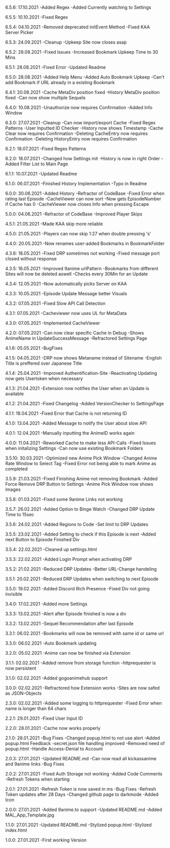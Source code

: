 6.5.6: 17.10.2021
    -Added Regex
    -Added Currently watching to Settings

6.5.5: 10.10.2021
    -Fixed Regex

6.5.4: 04.10.2021
    -Removed deprecated initEvent Method
    -Fixed KAA Server Picker

6.5.3: 24.09.2021
    -Cleanup
    -Upkeep Site now closes asap

6.5.2: 28.08.2021
    -Fixed Issues
    -Increased Bookmark Upkeep Time to 30 Mins

6.5.1: 28.08.2021
    -Fixed Error
    -Updated Readme

6.5.0: 28.08.2021
    -Added Help Menu
    -Added Auto Bookmark Upkeep
    -Can't add Bookmark if URL already in a existing Bookmark

6.4.1: 20.08.2021
    -Cache MetaDiv position fixed
    -History MetaDiv position fixed
    -Can now show multiple Sequels

6.4.0: 10.08.2021
    -Unauthorize now requires Confirmation
    -Added Info Window

6.3.0: 27.07.2021
    -Cleanup
    -Can now import/export Cache
    -Fixed Regex Patterns
    -User Inputted ID Checker
    -History now shows Timestamp
    -Cache Clear now requires Confirmation
    -Deleting CacheEntry now requires Confirmation
    -Deleting HistoryEntry now requires Confirmation

6.2.1: 18.07.2021
    -Fixed Regex Patterns

6.2.0: 18.07.2021
    -Changed how Settings init
    -History is now in right Order
    -Added Filter List to Main Page

6.1.1: 10.07.2021
    -Updated Readme

6.1.0: 06.07.2021
    -Finished History Implementation
    -Typo in Readme

6.0.0: 30.06.2021
    -Added History
    -Refractor of CodeBase
    -Fixed Error when rating last Episode
    -CacheViewer can now sort
    -Now gets EpisodeNumber if Cache has 0
    -CacheViewer now closes Info when pressing Escape

5.0.0: 04.06.2021
    -Refractor of CodeBase
    -Improved Player Skips

4.5.1: 21.05.2021
    -Made KAA skip more reliable

4.5.0: 21.05.2021
    -Players can now skip 1:27 when double pressing 's'

4.4.0: 20.05.2021
    -Now renames user-added Bookmarks in BookmarkFolder

4.3.6: 18.05.2021
    -Fixed DRP sometimes not working
    -Fixed message port closed without response

4.3.5: 16.05.2021
    -Improved 9anime urlPattern
    -Bookmarks from different Sites will now be deleted aswell
    -Checks every 30Min for an Update

4.3.4: 12.05.2021
    -Now automatically picks Server on KAA

4.3.3: 10.05.2021
    -Episode Update Message better Visuals

4.3.2: 07.05.2021
    -Fixed Slow API Call Detection

4.3.1: 07.05.2021
    -Cacheviewer now uses UL for MetaData

4.3.0: 07.05.2021
    -Implemented CacheViewer

4.2.0: 07.05.2021
    -Can now clear specific Cache in Debug
    -Shows AnimeName in UpdateSuccessMessage
    -Refractored Settings Page

4.1.6: 05.05.2021
    -BugFixes

4.1.5: 04.05.2021
    -DRP now shows Metaname instead of Sitename
    -English Title is preffered over Japanese Title

4.1.4: 25.04.2021
    -Improved Authentification-Site
    -Reactivating Updating now gets Usertoken when necessary

4.1.3: 21.04.2021
    -Extension now notifies the User when an Update is available

4.1.2: 21.04.2021
    -Fixed Changelog
    -Added VersionChecker to SettingsPage

4.1.1: 18.04.2021
    -Fixed Error that Cache is not returning ID

4.1.0: 13.04.2021
    -Added Message to notify the User about slow API

4.0.1: 12.04.2021
    -Manually inputting the AnimeID works again

4.0.0: 11.04.2021
    -Reworked Cache to make less API-Calls
    -Fixed Issues when initalizing Settings
    -Can now use existing Bookmark Folders

3.5.10: 30.03.2021
    -Optimized new Anime Pick Window
    -Changed Anime Rate Window to Select Tag
    -Fixed Error not being able to mark Anime as completed

3.5.9: 21.03.2021
    -Fixed Finishing Anime not removing Bookmark
    -Added Force Remove DRP Button to Settings
    -Anime Pick Window now shows Images

3.5.8: 01.03.2021
    -Fixed some 9anime Links not working

3.5.7: 26.02.2021
    -Added Option to Binge Watch
    -Changed DRP Update Time to 15sec

3.5.6: 24.02.2021
    -Added Regions to Code
    -Set limit to DRP Updates

3.5.5: 23.02.2021
    -Added Setting to check if this Episode is next
    -Added next Button to Episode Finished Div

3.5.4: 22.02.2021
    -Cleaned up settings.html

3.5.3: 22.02.2021
    -Added Login Prompt when activating DRP

3.5.2: 21.02.2021
    -Reduced DRP Updates
    -Better URL-Change handeling

3.5.1: 20.02.2021
    -Reduced DRP Updates when switching to next Episode

3.5.0: 19.02.2021
    -Added Discord Rich Presence
    -Fixed Div not going invisible

3.4.0: 17.02.2021
    -Added more Settings

3.3.3: 13.02.2021
    -Alert after Episode finished is now a div

3.3.2: 13.02.2021
    -Sequel Recommendation after last Episode

3.3.1: 06.02.2021
    -Bookmarks will now be removed with same id or same url

3.3.0: 06.02.2021
    -Auto Bookmark updating

3.2.0: 05.02.2021
    -Anime can now be finished via Extension

3.1.1: 02.02.2021
    -Added remove from storage function
    -httprequester is now persistent

3.1.0: 02.02.2021
    -Added gogoanimehub support

3.0.0: 02.02.2021
    -Refractored how Extension works
    -Sites are now safed as JSON-Objects

2.3.0: 02.02.2021
    -Added some logging to httprequester
    -Fixed Error when name is longer than 64 chars

2.2.1: 29.01.2021
    -Fixed User Input ID

2.2.0: 28.01.2021
    -Cache now works properly

2.1.0: 28.01.2021
    -Bug Fixes
    -Changed popup.html to not use alert
    -Added popup.html Feedback
    -secret.json file handling improved
    -Removed need of popup.html
    -Handle Access-Denial to Account

2.0.3: 27.01.2021
    -Updated README.md
    -Can now read all kickassanime and 9anime links
    -Bug Fixes

2.0.2: 27.01.2021
    -Fixed Auth Storage not working
    -Added Code Comments
    -Refresh Tokens when starting

2.0.1: 27.01.2021
    -Refresh Token is now saved in ms
    -Bug Fixes
    -Refresh Token updates after 28 Days
    -Changed github page to darkmode
    -Added Icon

2.0.0: 27.01.2021
    -Added 9anime.to support
    -Updated README.md
    -Added MAL_App_Template.jpg

1.1.0: 27.01.2021
    -Updated README.md
    -Stylized popup.html
    -Stylized index.html

1.0.0: 27.01.2021
    -First working Version